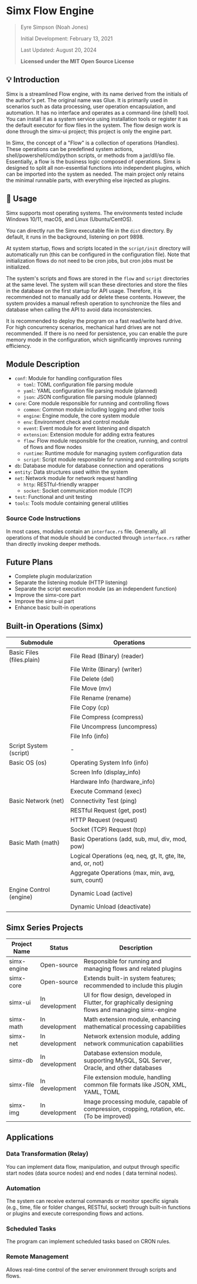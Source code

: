 # Simx Flow Engine

> Eyre Simpson (Noah Jones)
>
> Initial Development: February 13, 2021
>
> Last Updated: August 20, 2024
>
> **Licensed under the MIT Open Source License**

## 💡 Introduction

Simx is a streamlined Flow engine, with its name derived from the initials of the author's pet. The original name was
Glue. It is primarily used in scenarios such as data processing, user operation encapsulation, and automation. It has no
interface and operates as a command-line (shell) tool. You can install it as a system service using installation tools
or register it as the default executor for flow files in the system. The flow design work is done through the simx-ui
project; this project is only the engine part.

In Simx, the concept of a "Flow" is a collection of operations (Handles). These operations can be predefined system
actions, shell/powershell/cmd/python scripts, or methods from a jar/dll/so file. Essentially, a flow is the business
logic composed of operations. Simx is designed to split all non-essential functions into independent plugins, which can
be imported into the system as needed. The main project only retains the minimal runnable parts, with everything else
injected as plugins.

## 🌟 Usage

Simx supports most operating systems. The environments tested include Windows 10/11, macOS, and Linux (Ubuntu/CentOS).

You can directly run the Simx executable file in the `dist` directory. By default, it runs in the background, listening
on port 9898.

At system startup, flows and scripts located in the `script/init` directory will automatically run (this can be
configured in the configuration file). Note that initialization flows do not need to be cron jobs, but cron jobs must be
initialized.

The system's scripts and flows are stored in the `flow` and `script` directories at the same level. The system will scan
these directories and store the files in the database on the first startup for API usage. Therefore, it is recommended
not to manually add or delete these contents. However, the system provides a manual refresh operation to synchronize the
files and database when calling the API to avoid data inconsistencies.

It is recommended to deploy the program on a fast read/write hard drive. For high concurrency scenarios, mechanical hard
drives are not recommended. If there is no need for persistence, you can enable the pure memory mode in the
configuration, which significantly improves running efficiency.

## Module Description

- `conf`: Module for handling configuration files
    - `toml`: TOML configuration file parsing module
    - `yaml`: YAML configuration file parsing module (planned)
    - `json`: JSON configuration file parsing module (planned)
- `core`: Core module responsible for running and controlling flows
    - `common`: Common module including logging and other tools
    - `engine`: Engine module, the core system module
    - `env`: Environment check and control module
    - `event`: Event module for event listening and dispatch
    - `extension`: Extension module for adding extra features
    - `flow`: Flow module responsible for the creation, running, and control of flows and flow nodes
    - `runtime`: Runtime module for managing system configuration data
    - `script`: Script module responsible for running and controlling scripts
- `db`: Database module for database connection and operations
- `entity`: Data structures used within the system
- `net`: Network module for network request handling
    - `http`: RESTful-friendly wrapper
    - `socket`: Socket communication module (TCP)
- `test`: Functional and unit testing
- `tools`: Tools module containing general utilities

### Source Code Instructions

In most cases, modules contain an `interface.rs` file. Generally, all operations of that module should be conducted
through `interface.rs` rather than directly invoking deeper methods.

## Future Plans

- Complete plugin modularization
- Separate the listening module (HTTP listening)
- Separate the script execution module (as an independent function)
- Improve the simx-core part
- Improve the simx-ui part
- Enhance basic built-in operations

## Built-in Operations (Simx)

| **Submodule**             | **Operations**                                               |
|---------------------------|--------------------------------------------------------------|
| Basic Files (files.plain) | File Read (Binary) (reader)                                  |
|                           | File Write (Binary) (writer)                                 |
|                           | File Delete (del)                                            |
|                           | File Move (mv)                                               |
|                           | File Rename (rename)                                         |
|                           | File Copy (cp)                                               |
|                           | File Compress (compress)                                     |
|                           | File Uncompress (uncompress)                                 |
|                           | File Info (info)                                             |
| Script System (script)    | -                                                            |
| Basic OS (os)             | Operating System Info (info)                                 |
|                           | Screen Info (display_info)                                   |
|                           | Hardware Info (hardware_info)                                |
|                           | Execute Command (exec)                                       |
| Basic Network (net)       | Connectivity Test (ping)                                     |
|                           | RESTful Request (get, post)                                  |
|                           | HTTP Request (request)                                       |
|                           | Socket (TCP) Request (tcp)                                   |
| Basic Math (math)         | Basic Operations (add, sub, mul, div, mod, pow)              |
|                           | Logical Operations (eq, neq, gt, lt, gte, lte, and, or, not) |
|                           | Aggregate Operations (max, min, avg, sum, count)             |
| Engine Control (engine)   | Dynamic Load (active)                                        |
|                           | Dynamic Unload (deactivate)                                  |

## Simx Series Projects

| **Project Name** | **Status**     | **Description**                                                                                    |
|------------------|----------------|----------------------------------------------------------------------------------------------------|
| simx-engine      | Open-source    | Responsible for running and managing flows and related plugins                                     |
| simx-core        | Open-source    | Extends built-in system features; recommended to include this plugin                               |
| simx-ui          | In development | UI for flow design, developed in Flutter, for graphically designing flows and managing simx-engine |
| simx-math        | In development | Math extension module, enhancing mathematical processing capabilities                              |
| simx-net         | In development | Network extension module, adding network communication capabilities                                |
| simx-db          | In development | Database extension module, supporting MySQL, SQL Server, Oracle, and other databases               |
| simx-file        | In development | File extension module, handling common file formats like JSON, XML, YAML, TOML                     |
| simx-img         | In development | Image processing module, capable of compression, cropping, rotation, etc. (To be improved)         |

## Applications

### Data Transformation (Relay)

You can implement data flow, manipulation, and output through specific start nodes (data source nodes) and end nodes (
data terminal nodes).

### Automation

The system can receive external commands or monitor specific signals (e.g., time, file or folder changes, RESTful,
socket) through built-in functions or plugins and execute corresponding flows and actions.

### Scheduled Tasks

The program can implement scheduled tasks based on CRON rules.

### Remote Management

Allows real-time control of the server environment through scripts and flows.